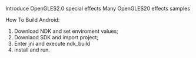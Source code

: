 
Introduce
OpenGLES2.0 special effects 
Many OpenGLES20 effects samples

How To Build
Android:
1. Download NDK and set enviroment values;
2. Downlaod SDK and import project;
3. Enter jni and execute ndk_build
4. install and run.
